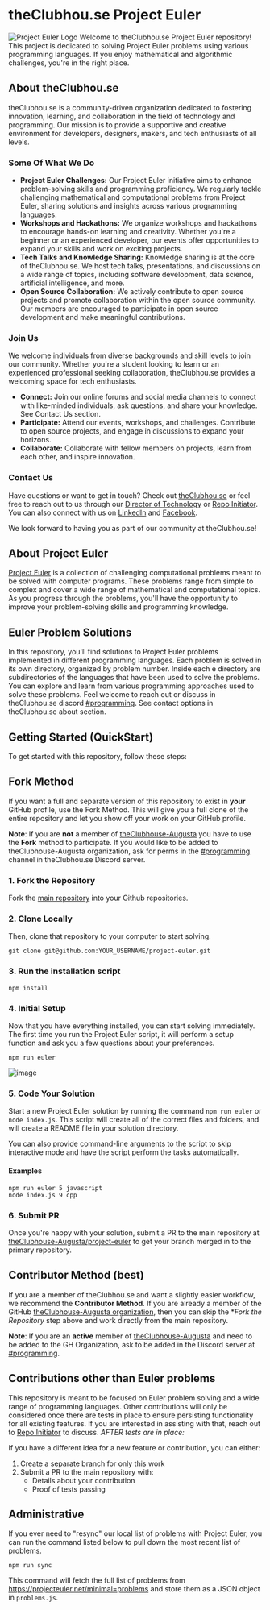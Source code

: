 # theClubhou.se Project Euler
![Project Euler Logo](https://projecteuler.net/themes/logo_default.png)
Welcome to theClubhou.se Project Euler repository! This project is dedicated 
to solving Project Euler problems using various programming languages. If you 
enjoy mathematical and algorithmic challenges, you're in the right place.

## About theClubhou.se
theClubhou.se is a community-driven organization dedicated to fostering 
innovation, learning, and collaboration in the field of technology and 
programming. Our mission is to provide a supportive and creative environment 
for developers, designers, makers, and tech enthusiasts of all levels.

### Some Of What We Do
- **Project Euler Challenges:** Our Project Euler initiative aims to enhance 
problem-solving skills and programming proficiency. We regularly tackle 
challenging mathematical and computational problems from Project Euler, 
sharing solutions and insights across various programming languages.
- **Workshops and Hackathons:** We organize workshops and hackathons to 
encourage hands-on learning and creativity. Whether you're a beginner or an 
experienced developer, our events offer opportunities to expand your skills 
and work on exciting projects.
- **Tech Talks and Knowledge Sharing:** Knowledge sharing is at the core of 
theClubhou.se. We host tech talks, presentations, and discussions on a wide 
range of topics, including software development, data science, artificial 
intelligence, and more.
- **Open Source Collaboration:** We actively contribute to open source 
projects and promote collaboration within the open source community. Our 
members are encouraged to participate in open source development and make 
meaningful contributions.

### Join Us
We welcome individuals from diverse backgrounds and skill levels to join 
our community. Whether you're a student looking to learn or an experienced 
professional seeking collaboration, theClubhou.se provides a welcoming space 
for tech enthusiasts.
- **Connect:** Join our online forums and social media channels to connect 
with like-minded individuals, ask questions, and share your knowledge. See 
Contact Us section.
- **Participate:** Attend our events, workshops, and challenges. Contribute to 
open source projects, and engage in discussions to expand your horizons.
- **Collaborate:** Collaborate with fellow members on projects, learn from each 
other, and inspire innovation.

### Contact Us
Have questions or want to get in touch? Check out 
[theClubhou.se](https://theClubhou.se) or feel free to reach out to us through
our [Director of Technology](https://github.com/blister) or 
[Repo Initiator](https://github.com/asterihoku). You can also connect
with us on [LinkedIn](https://www.linkedin.com/company/theclubhou-se/) 
and [Facebook](https://www.facebook.com/theClubhouseAugusta).

We look forward to having you as part of our community at theClubhou.se! 

## About Project Euler
[Project Euler](https://projecteuler.net/) is a collection of challenging 
computational problems meant to be solved with computer programs. These 
problems range from simple to complex and cover a wide range of mathematical 
and computational topics. As you progress through the problems, you'll have 
the opportunity to improve your problem-solving skills and programming 
knowledge.

## Euler Problem Solutions
In this repository, you'll find solutions to Project Euler problems 
implemented in different programming languages. Each problem is solved in its 
own directory, organized by problem number. Inside each e directory are 
subdirectories of the languages that have been used to solve the 
problems. You can explore and learn from various programming approaches used to 
solve these problems. Feel welcome to reach out or discuss in theClubhou.se discord
[#programming](https://discord.com/channels/1088482651742146750/1090640789287219241). See contact options in theClubhou.se about section.

## Getting Started (QuickStart)
To get started with this repository, follow these steps:

## Fork Method 
If you want a full and separate version of this repository to exist in
**your** GitHub profile, use the Fork Method. This will give you a full
clone of the entire repository and let you show off your work on your
GitHub profile.

**Note**: If you are **not** a member of [theClubhouse-Augusta](https://github.com/theClubhouse-Augusta)
you have to use the **Fork** method to participate. If you would like to
be added to theClubhouse-Augusta organization, ask for perms in the 
[#programming](https://discord.com/channels/1088482651742146750/1090640789287219241) channel in theClubhou.se Discord
server.

### 1. Fork the Repository
Fork the [main repository](https://github.com/theClubhouse-Augusta/project-euler) into
your Github repositories.

### 2. Clone Locally
Then, clone that repository to your computer to start solving.
 ```console
git clone git@github.com:YOUR_USERNAME/project-euler.git
```

### 3. Run the installation script
```console
npm install 
```

### 4. Initial Setup 
Now that you have everything installed, you can start solving immediately.
The first time you run the Project Euler script, it will perform a setup
function and ask you a few questions about your preferences.
```console
npm run euler
```
![image](https://github.com/theClubhouse-Augusta/project-euler/assets/124588/7a06281b-69f2-424d-8945-138259145f8f)

### 5. Code Your Solution
Start a new Project Euler solution by running the command `npm run euler` 
or `node index.js`. This script will create all of the correct files and 
folders, and will create a README file in your solution directory.

You can also provide command-line arguments to the script to skip 
interactive mode and have the script perform the tasks automatically.
#### Examples
```console
npm run euler 5 javascript
node index.js 9 cpp
```

### 6. Submit PR
Once you're happy with your solution, submit a PR to the main repository
at [theClubhouse-Augusta/project-euler](https://github.com/theClubhouse-Augusta/project-euler) to get your branch
merged in to the primary repository. 

## Contributor Method (best)
If you are a member of theClubhou.se and want a slightly easier workflow,
we recommend the **Contributor Method**. If you are already a member of the
GitHub [theClubhouse-Augusta organization](https://github.com/theClubhouse-Augusta/members), then you can 
skip the **Fork the Repository* step above and work directly from the main
repository.

**Note**: If you are an **active** member of [theClubhouse-Augusta](https://theclubhou.se) and
need to be added to the GH Organization, ask to be added in the Discord server at
[#programming](https://discord.com/channels/1088482651742146750/1090640789287219241).

## Contributions other than Euler problems
This repository is meant to be focused on Euler problem solving and a wide range of programming
languages. Other contributions will only be considered once there are tests in place to ensure
persisting functionality for all existing features. If you are interested in assisting with that, reach out to
[Repo Initiator](https://github.com/asterihoku) to discuss. *AFTER tests are in place:*

If you have a different idea for a new feature or contribution, you can either:
1. Create a separate branch for only this work
2. Submit a PR to the main repository with:
   * Details about your contribution
   * Proof of tests passing

## Administrative
If you ever need to "resync" our local list of problems with Project Euler,
you can run the command listed below to pull down the most recent list of 
problems.
```console
npm run sync
```
This command will fetch the full list of problems from 
https://projecteuler.net/minimal=problems and store them as a JSON object in
`problems.js`.